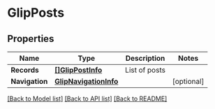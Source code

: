 # GlipPosts

## Properties
Name | Type | Description | Notes
------------ | ------------- | ------------- | -------------
**Records** | [**[]GlipPostInfo**](GlipPostInfo.md) | List of posts | 
**Navigation** | [**GlipNavigationInfo**](GlipNavigationInfo.md) |  | [optional] 

[[Back to Model list]](../README.md#documentation-for-models) [[Back to API list]](../README.md#documentation-for-api-endpoints) [[Back to README]](../README.md)


